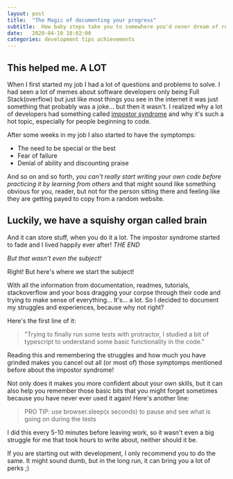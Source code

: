 ```yaml
---
layout: post
title:  "The Magic of documenting your progress"
subtitle:  How baby steps take you to somewhere you'd never dream of reaching
date:   2020-04-10 18:02:00
categories: development tips achievements
---
```

## This helped me. A LOT

When I first started my job I had a lot of questions and problems to solve. I had seen a lot of memes about software developers only being Full Stack(overflow) but just like most things you see in the internet it was just something that probably was a joke... but then it wasn't.
I realized why a lot of developers had something called [impostor syndrome](https://en.wikipedia.org/wiki/Impostor_syndrome) and why it's such a hot topic, especially for people beginning to code.

After some weeks in my job I also started to have the symptomps:

- The need to be special or the best
- Fear of failure
- Denial of ability and discounting praise

And so on and so forth, _you can't really start writing your own code before practicing it by learning from others_ and that might sound like something obvious for you, reader, but not for the person sitting there and feeling like they are getting payed to copy from a random website.

## Luckily, we have a squishy organ called brain

And it can store stuff, when you do it a lot. The impostor syndrome started to fade and I lived happily ever after! *THE END*

_But that wasn't even the subject!_

Right! But here's where we start the subject!

With all the information from documentation, readmes, tutorials, stackoverflow and your boss dragging your corpse through their code and trying to make sense of everything... It's... a lot.
So I decided to document my struggles and experiences, because why not right?

Here's the first line of it:

> "Trying to finally run some tests with protractor, I studied a bit of typescript to understand some basic functionality in the code."

Reading this and remembering the struggles and how much you have grinded makes you cancel out all (or most of) those symptomps mentioned before about the impostor syndrome!

Not only does it makes you more confident about your own skills, but it can also help you remember those basic bits that you might forget sometimes because you have never ever used it again! Here's another line:

> PRO TIP: use browser.sleep(x seconds) to pause and see what is going on during the tests

I did this every 5-10 minutes before leaving work, so it wasn't even a big struggle for me that took hours to write about, neither should it be.

If you are starting out with development, I only recommend you to do the same. It might sound dumb, but in the long run, it can bring you a lot of perks ;)
